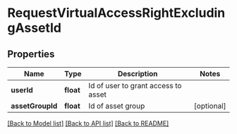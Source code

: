 # RequestVirtualAccessRightExcludingAssetId

## Properties
Name | Type | Description | Notes
------------ | ------------- | ------------- | -------------
**userId** | **float** | Id of user to grant access to asset | 
**assetGroupId** | **float** | Id of asset group | [optional] 

[[Back to Model list]](../README.md#documentation-for-models) [[Back to API list]](../README.md#documentation-for-api-endpoints) [[Back to README]](../README.md)


